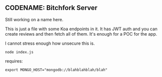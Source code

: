 ## CODENAME: Bitchfork Server

Still working on a name here.

This is just a file with some Koa endpoints in it. It has JWT auth and you
can create reviews and then fetch all of them. It's enough for a POC for
the app.

I cannot stress enough how unsecure this is.

`node index.js`

requires:

`export MONGO_HOST="mongodb://blahblahblah/blah"`
